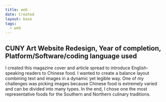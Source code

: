 ```yaml
---
title: web
date: Created
layout: base
tags:
  - web
---
```

<section class="grid-w">

  <article class="card-w">
      <div class="card__content-w">
          <h2 class="card__text-w"> CUNY Art Website Redesign, Year of completion, Platform/Software/coding language used </h2>
          <p class="card__text-w"> I created this magazine cover and article spread to introduce English-speaking readers to Chinese food. I wanted to create a balance layout combining text and images in a dynamic yet legible way. One of my challenges was picking images because Chinese food is extremely varied and can be divided into many types. In the end, I chose one the most representative foods for the Southern and Northern culinary traditions. </p>
      </div>
  </article>
  
  <article class="card-w">
      <div class="card__img-w">
        <img src="/images/images/10.png" alt="">
      </div>
  </article>

    
  <article class="card-w">
      <div class="card__img-w">
        <img src="/images/images/11.png" alt="">
      </div>
  </article>

  <article class="card-w">
      <div class="card__img-w">
        <img src="/images/images/12.png" alt="">
      </div>
  </article>

   
</section>    